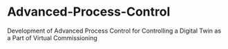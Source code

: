 # Advanced-Process-Control
Development of Advanced Process Control for Controlling a Digital Twin as a Part of Virtual Commissioning
